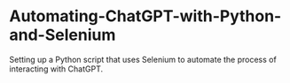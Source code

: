 # Automating-ChatGPT-with-Python-and-Selenium
Setting up a Python script that uses Selenium to automate the process of interacting with ChatGPT.
